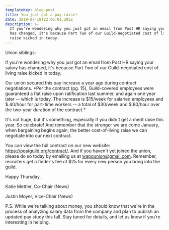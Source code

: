 ```yaml
---
templateKey: blog-post
title: You just got a pay raise!
date: 2019-07-18T22:06:01.205Z
description: >-
  If you're wondering why you just got an email from Post HR saying your salary
  has changed, it's because Part Two of our Guild-negotiated cost of living
  raise kicked in today.
---
```


Union siblings:

If you're wondering why you just got an email from Post HR saying your salary has changed, it's because Part Two of our Guild-negotiated cost of living raise kicked in today.

Our union secured this pay increase a year ago during contract negotiations. \*Per the contract (pg. 15), Guild-covered employees were guaranteed a flat raise upon ratification last summer, and again one year later -- which is today. The increase is $15/week for salaried employees and $.40/hour for part-time workers -- a total of $30/week and $.80/hour over the two-year duration of the contract.\*

It's not huge, but it's something, especially if you didn't get a merit raise this year. So celebrate! And remember that the stronger we are come January, when bargaining begins again, the better cost-of-living raise we can negotiate into our next contract.

You can view the full contract on our new website: https://postguild.org/contract/. And if you haven't yet joined the union, please do so today by emailing us at wapounion@gmail.com. Remember, recruiters get a finder's fee of $25 for every new person you bring into the guild.

Happy Thursday,

Katie Mettler, Co-Chair (News)

Justin Moyer, Vice-Chair (News)

P.S. While we're talking about money, you should know that we're in the process of analyzing salary data from the company and plan to publish an updated pay study this fall. Stay tuned for details, and let us know if you're interesting in helping.
